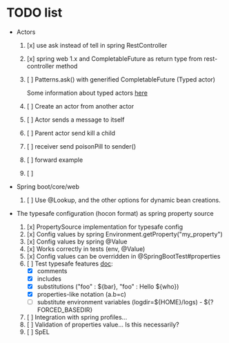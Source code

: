 # TODO list

- Actors
    1. [x] use ask instead of tell in spring RestController 
    1. [x] spring web 1.x and CompletableFuture as return type from rest-controller method  
    1. [ ] Patterns.ask() with generified CompletableFuture (Typed actor)
        
        Some information about typed actors [here](https://doc.akka.io/docs/akka/2.5.5/java/typed.html#akka-typed)
    1. [ ] Create an actor from another actor
    1. [ ] Actor sends a message to itself
    1. [ ] Parent actor send kill a child
    1. [ ] receiver send poisonPill to sender()
    1. [ ] forward example
    1. [ ] 
    
- Spring boot/core/web
    1. [ ] Use @Lookup, and the other options for dynamic bean creations.
    
- The typesafe configuration (hocon format) as spring property source

    1. [x] PropertySource implementation for typesafe config
    1. [x] Config values by spring Environment.getProperty("my_property")
    1. [x] Config values by spring @Value
    1. [x] Works correctly in tests (env, @Value)
    1. [x] Config values can be overridden in @SpringBootTest#properties
    1. [ ] Test typesafe features [doc](https://github.com/lightbend/config):
        - [X] comments
        - [x] includes
        - [x] substitutions ("foo" : ${bar}, "foo" : Hello ${who})
        - [x] properties-like notation (a.b=c)
        - [ ] substitute environment variables (logdir=${HOME}/logs) - ${?FORCED_BASEDIR}
    1. [ ] Integration with spring profiles...
    1. [ ] Validation of properties value... Is this necessarily?
    1. [ ] SpEL
